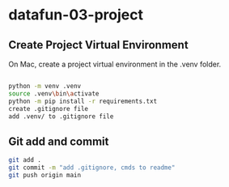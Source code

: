 # datafun-03-project

## Create Project Virtual Environment

On Mac, create a project virtual environment in the .venv folder. 

```Bash

python -m venv .venv
source .venv\bin\activate
python -m pip install -r requirements.txt
create .gitignore file
add .venv/ to .gitignore file

```

## Git add and commit 

```Bash
git add .
git commit -m "add .gitignore, cmds to readme"
git push origin main
```
